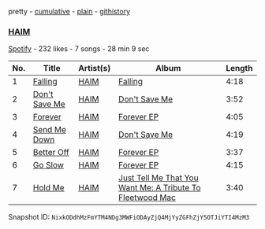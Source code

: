 pretty - [cumulative](/playlists/cumulative/5hINCaYWvVwzzLmhh4y11x.md) - [plain](/playlists/plain/5hINCaYWvVwzzLmhh4y11x) - [githistory](https://github.githistory.xyz/mackorone/spotify-playlist-archive/blob/main/playlists/plain/5hINCaYWvVwzzLmhh4y11x)

### [HAIM](https://open.spotify.com/playlist/5hINCaYWvVwzzLmhh4y11x)

> 

[Spotify](https://open.spotify.com/user/spotify) - 232 likes - 7 songs - 28 min 9 sec

| No. | Title | Artist(s) | Album | Length |
|---|---|---|---|---|
| 1 | [Falling](https://open.spotify.com/track/1PchfarnjfYIwLhMtzyoa6) | [HAIM](https://open.spotify.com/artist/4Ui2kfOqGujY81UcPrb5KE) | [Falling](https://open.spotify.com/album/0K6gtslcXoEbmJoDxCMue7) | 4:18 |
| 2 | [Don't Save Me](https://open.spotify.com/track/6hzUhWGMBWKntf3kcv0oGu) | [HAIM](https://open.spotify.com/artist/4Ui2kfOqGujY81UcPrb5KE) | [Don't Save Me](https://open.spotify.com/album/3VnYkmazYZjTVms2GHSPBd) | 3:52 |
| 3 | [Forever](https://open.spotify.com/track/6qWA7ZjufsNKhERgEwGqeA) | [HAIM](https://open.spotify.com/artist/4Ui2kfOqGujY81UcPrb5KE) | [Forever EP](https://open.spotify.com/album/5YixEsuB5itX9HSFenTQla) | 4:05 |
| 4 | [Send Me Down](https://open.spotify.com/track/5wo1cgmfpWrkix7xBIBHsB) | [HAIM](https://open.spotify.com/artist/4Ui2kfOqGujY81UcPrb5KE) | [Don't Save Me](https://open.spotify.com/album/3VnYkmazYZjTVms2GHSPBd) | 4:19 |
| 5 | [Better Off](https://open.spotify.com/track/4dZbVEEeXkcC6uWDEj9mHx) | [HAIM](https://open.spotify.com/artist/4Ui2kfOqGujY81UcPrb5KE) | [Forever EP](https://open.spotify.com/album/5YixEsuB5itX9HSFenTQla) | 3:37 |
| 6 | [Go Slow](https://open.spotify.com/track/63ho2fVBlbyAC3MhLXyyph) | [HAIM](https://open.spotify.com/artist/4Ui2kfOqGujY81UcPrb5KE) | [Forever EP](https://open.spotify.com/album/5YixEsuB5itX9HSFenTQla) | 4:15 |
| 7 | [Hold Me](https://open.spotify.com/track/4e6bjKVgk1Jo0aV7gpnYiN) | [HAIM](https://open.spotify.com/artist/4Ui2kfOqGujY81UcPrb5KE) | [Just Tell Me That You Want Me: A Tribute To Fleetwood Mac](https://open.spotify.com/album/0zNgnf1qvFUp8NFEi7J2ZH) | 3:40 |

Snapshot ID: `NixkODdhMzFmYTM4NDg3MWFiODAyZjQ4MjYyZGFhZjY5OTJiYTI4MzM3`
